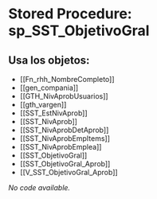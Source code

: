 # Stored Procedure: sp_SST_ObjetivoGral

## Usa los objetos:
- [[Fn_rhh_NombreCompleto]]
- [[gen_compania]]
- [[GTH_NivAprobUsuarios]]
- [[gth_vargen]]
- [[SST_EstNivAprob]]
- [[SST_NivAprob]]
- [[SST_NivAprobDetAprob]]
- [[SST_NivAprobEmpItems]]
- [[SST_NivAprobEmplea]]
- [[SST_ObjetivoGral]]
- [[SST_ObjetivoGral_Aprob]]
- [[V_SST_ObjetivoGral_Aprob]]

*No code available.*
